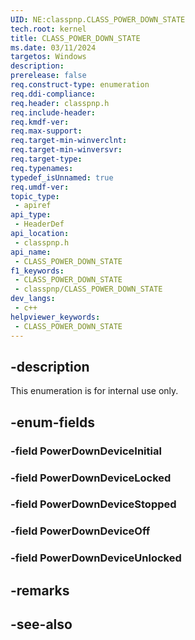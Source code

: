 ```yaml
---
UID: NE:classpnp.CLASS_POWER_DOWN_STATE
tech.root: kernel
title: CLASS_POWER_DOWN_STATE
ms.date: 03/11/2024
targetos: Windows
description: 
prerelease: false
req.construct-type: enumeration
req.ddi-compliance: 
req.header: classpnp.h
req.include-header: 
req.kmdf-ver: 
req.max-support: 
req.target-min-winverclnt: 
req.target-min-winversvr: 
req.target-type: 
req.typenames: 
typedef_isUnnamed: true
req.umdf-ver: 
topic_type:
 - apiref
api_type:
 - HeaderDef
api_location:
 - classpnp.h
api_name:
 - CLASS_POWER_DOWN_STATE
f1_keywords:
 - CLASS_POWER_DOWN_STATE
 - classpnp/CLASS_POWER_DOWN_STATE
dev_langs:
 - c++
helpviewer_keywords:
 - CLASS_POWER_DOWN_STATE
---
```


## -description

This enumeration is for internal use only.

## -enum-fields

### -field PowerDownDeviceInitial

### -field PowerDownDeviceLocked

### -field PowerDownDeviceStopped

### -field PowerDownDeviceOff

### -field PowerDownDeviceUnlocked

## -remarks

## -see-also
